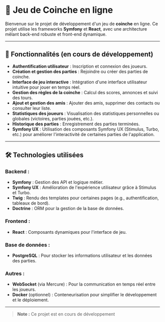 # 🎴 Jeu de Coinche en ligne

Bienvenue sur le projet de développement d'un jeu de **coinche** en ligne. Ce projet utilise les frameworks **Symfony** et **React**, avec une architecture mêlant back-end robuste et front-end dynamique.

---

## 🚀 Fonctionnalités (en cours de développement)

- **Authentification utilisateur** : Inscription et connexion des joueurs.
- **Création et gestion des parties** : Rejoindre ou créer des parties de coinche.
- **Interface de jeu interactive** : Intégration d'une interface utilisateur intuitive pour jouer en temps réel.
- **Gestion des règles de la coinche** : Calcul des scores, annonces et suivi des tours.
- **Ajout et gestion des amis** : Ajouter des amis, supprimer des contacts ou consulter leur liste.
- **Statistiques des joueurs** : Visualisation des statistiques personnelles ou globales (victoires, parties jouées, etc.).
- **Historique des parties** : Enregistrement des parties terminées.
- **Symfony UX** : Utilisation des composants Symfony UX (Stimulus, Turbo, etc.) pour améliorer l'interactivité de certaines parties de l'application.

---

## 🛠️ Technologies utilisées

### **Backend** :  
- **Symfony** : Gestion des API et logique métier.
- **Symfony UX** : Amélioration de l'expérience utilisateur grâce à Stimulus et Turbo.
- **Twig** : Rendu des templates pour certaines pages (e.g., authentification, tableaux de bord).
- **Doctrine** : ORM pour la gestion de la base de données.

### **Frontend** :  
- **React** : Composants dynamiques pour l'interface de jeu.

### **Base de données** :  
- **PostgreSQL** : Pour stocker les informations utilisateur et les données des parties.

### **Autres** :  
- **WebSocket** (via Mercure) : Pour la communication en temps réel entre les joueurs.
- **Docker** (optionnel) : Conteneurisation pour simplifier le développement et le déploiement.

---

> **Note :** Ce projet est en cours de développement


